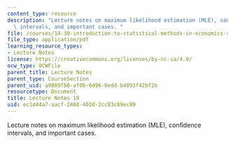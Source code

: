 ```yaml
---
content_type: resource
description: "Lecture notes on maximum likelihood estimation (MLE), con\uFB01dence\
  \ intervals, and important cases. "
file: /courses/14-30-introduction-to-statistical-methods-in-economics-spring-2009/ec1d44a7aacf2408403d2cc83c89ec89_MIT14_30s09_lec19.pdf
file_type: application/pdf
learning_resource_types:
- Lecture Notes
license: https://creativecommons.org/licenses/by-nc-sa/4.0/
ocw_type: OCWFile
parent_title: Lecture Notes
parent_type: CourseSection
parent_uid: a9889fb8-af0b-6d96-6edd-b4093f42bf2b
resourcetype: Document
title: Lecture Notes 19
uid: ec1d44a7-aacf-2408-403d-2cc83c89ec89
---
```

Lecture notes on maximum likelihood estimation (MLE), conﬁdence intervals, and important cases. 